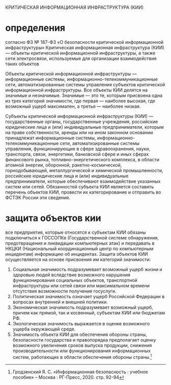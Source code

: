 КРИТИЧЕСКАЯ ИНФОРМАЦИОННАЯ ИНФРАСТРУКТУРА (КИИ)
# определения
согласно ФЗ № 187-ФЗ «О безопасности критической информационной инфраструктуры»
Критическая информационная инфраструктура (КИИ) — объекты критической информационной инфраструктуры, а также сети электросвязи, используемые для организации взаимодействия таких объектов

Объекты критической информационной инфраструктуры — информационные системы, информационно-телекоммуникационные сети, автоматизированные системы управления субъектов критической информационной инфраструктуры.
Все объекты КИИ делятся на значимые и незначимые. Значимые — это те, которым присвоена одна из трех категорий значимости, где первая — наиболее высокая, где возможный ущерб максимален, а третья — наиболее низкая.

Субъекты критической информационной инфраструктуры (КИИ) — государственные органы, государственные учреждения, российские юридические лица и (или) индивидуальные предприниматели, которым на праве собственности, аренды или на ином законном основании принадлежат информационные системы, информационно-телекоммуникационные сети, автоматизированные системы управления, функционирующие в сфере здравоохранения, науки, транспорта, связи, энергетики, банковской сфере и иных сферах финансового рынка, топливно-энергетического комплекса, в области атомной энергии, оборонной, ракетно-космической, горнодобывающей, металлургической и химической промышленности, российские юридические лица и (или) индивидуальные предприниматели, которые обеспечивают взаимодействие указанных систем или сетей.
Обязанностей субъекта КИИ является составить перечень объектов КИИ, провести их категорирование и отправить во ФСТЭК России эти сведения.
# защита объектов кии
все предприятия, которые относятся к субъектам КИИ обязаны подключиться к ГОССОПКе (Государственной системе обнаружения, предотвращения и ликвидации компьютерных атак) и передавать в НКЦКИ (Национальный координационный центр по компьютерным инцидентам) информацию об инцидентах.
Защита объектов КИИ осуществляется на основе присвоения им категорий значимости:
1. Социальная значимость подразумевает возможный ущерб жизни и здоровью людей вследствие возможного нарушения функционирования социальных объектов, транспортной инфраструктуры или сетей связи или максимальном времени отсутствия возможности получения госуслуги.
2. Политическая значимость означает ущерб Российской Федерации в вопросах внутренней и внешней политики.
3. Экономическая значимость подразумевает возможный ущерб, причем как прямой, так и косвенный, субъектам КИИ или бюджетам РФ.
4. Экологическая значимость выражается в оценке возможного ущерба окружающей среде.
5. Значимость объекта КИИ для обеспечения обороны страны, безопасности государства и правопорядка предполагает оценку возможного увеличения сроков выпуска продукции, снижения производительности или функционирования информационных систем, работающих в области обеспечения обороны страны.[^1]

[^1]: Гродзенский Я. С. «Информационная безопасность : учебное пособие» – Москва : РГ-Пресс, 2020. стр. 92-94